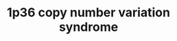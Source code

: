 ---
annotations:
- id: PW:0000013
  parent: disease pathway
  type: Pathway Ontology
  value: disease pathway
- id: DOID:0060410
  parent: genetic disease
  type: Disease Ontology
  value: chromosome 1p36 deletion syndrome
- id: DOID:0060429
  parent: genetic disease
  type: Disease Ontology
  value: chromosomal duplication syndrome
- id: DOID:0060388
  parent: genetic disease
  type: Disease Ontology
  value: chromosomal deletion syndrome
authors:
- KieranReidy
- ElenaDR1
- Egonw
- JHekmaWierda
- Kay.Veurink
- Fehrhart
- Clarissafalempin
- Ash iyer
- AlexanderPico
- Eweitz
citedin: ''
communities:
- Diseases
- ONTOX
- RareDiseases
description: 1p36 deletion or duplication syndromes are a rare genetic disorders caused
  by a deletion or duplication of the most distal light band of the short arm of chromosome
  1.
last-edited: 2024-07-22
ndex: null
organisms:
- Homo sapiens
redirect_from:
- /index.php/Pathway:WP5345
- /instance/WP5345
- /instance/WP5345_r134459
revision: r134459
schema-jsonld:
- '@context': https://schema.org/
  '@id': https://wikipathways.github.io/pathways/WP5345.html
  '@type': Dataset
  creator:
    '@type': Organization
    name: WikiPathways
  description: 1p36 deletion or duplication syndromes are a rare genetic disorders
    caused by a deletion or duplication of the most distal light band of the short
    arm of chromosome 1.
  keywords:
  - (R)-4'-phosphopantetheine
  - (R)-pantetheine
  - 28S
  - '39S '
  - ACAP3
  - AGRN
  - ANKRD65
  - ATAD3A
  - ATAD3B
  - ATAD3C
  - AURKAIP1
  - Arf6 GTP-ase
  - B3GALT6
  - BTLA
  - C1P
  - C1QTNF12
  - C1orf159
  - CALML6
  - CCNL2
  - CD160
  - CDK11A
  - CDK11B
  - CFAP74
  - COMMD1
  - CPTP
  - CUL3
  - DKK3
  - DLL1
  - DLST
  - DVL1
  - Diacylglycerol
  - ELAVL1
  - ENaC Subunit of Epithelial Sodium Channel
  - ESR1
  - FAAP20
  - FNDC10
  - GABRD
  - GDE1
  - GNB1
  - GRIK2
  - HES4
  - HES5
  - HSPA8
  - IFIH1
  - IFIT1
  - INTS10
  - INTS11
  - INTS13
  - INTS14
  - INTS4
  - INTS9
  - IP3
  - ISG15
  - KLHL17
  - KRT17
  - LRP4
  - MCM2
  - MEPCE
  - 'METTL14 '
  - MIB2
  - MMP23B
  - MORN1
  - MRPL20
  - MUSK
  - MXRA8
  - NAD+
  - NADK
  - NADP+
  - NOC2L
  - OR4F16
  - OR4F29
  - ORF4F5
  - PANK4
  - PARD6B
  - PERM1
  - PEX10
  - PEX12
  - PEX2
  - PEX5
  - PHKG2
  - PIP2
  - PLCH2
  - PLEKHN1
  - PRKCZ
  - PUSL1
  - RBX1
  - RER1
  - RNF223
  - SAMD11
  - SCNN1D
  - SDF4
  - SKI
  - SLC35E2B
  - SMAD2
  - SMAD3
  - SMAD4
  - SSU72
  - TAS1R3
  - TGFB1
  - TMEM240
  - TMEM52
  - TMEM88B
  - TNFRSF14
  - TNFRSF18
  - TNFRSF4
  - TNFSF18
  - TNFSF4
  - TRAF2
  - TRAF5
  - TRIM25
  - UBE2J2
  - UDP-galactose
  - VEGF
  - 'VTN '
  - VWA1
  license: CC0
  name: 1p36 copy number variation syndrome
seo: CreativeWork
title: 1p36 copy number variation syndrome
wpid: WP5345
---